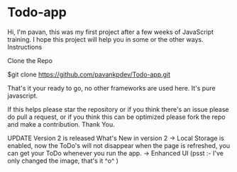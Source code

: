 # Todo-app
Hi, I'm pavan, this was my first project after a few weeks of JavaScript training. I hope this project will help you in some or the other ways.
Instructions 

Clone the Repo

$git clone https://github.com/pavankpdev/Todo-app.git

That's it your ready to go, no other frameworks are used here. It's pure javascript.

If this helps please star the repository or if you think there's an issue please do pull a request, or if you think this can be optimized please fork the repo and make a contribution.
Thank You.

UPDATE
Version 2 is released 
What's New in version 2
-> Local Storage is enabled, now the ToDo's will not disappear when the page is refreshed, you can get your ToDo whenever you run the app.
-> Enhanced UI (psst :- I've only changed the image, that's it ^o^ )

